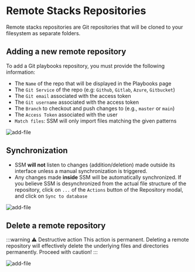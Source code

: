 # Remote Stacks Repositories

Remote stacks repositories are Git repositories that will be cloned to your filesystem as separate folders.

## Adding a new remote repository

To add a Git playbooks repository, you must provide the following information:
- The `Name` of the repo that will be displayed in the Playbooks page
- The `Git Service` of the repo (e.g: `Github`, `Gitlab`, `Azure`, `Gitbucket`)
- The `Git email` associated with the access token
- The `Git username` associated with the access token
- The `Branch` to checkout and push changes to (e.g., `master` or `main`)
- The `Access Token` associated with the user
- `Match files`: SSM will only import files matching the given patterns


![add-file](/compose/add-remote-options-2.png)

## Synchronization

- SSM **will not** listen to changes (addition/deletion) made outside its interface unless a manual synchronization is triggered.
- Any changes made **inside** SSM will be automatically synchronized.
  If you believe SSM is desynchronized from the actual file structure of the repository, click on `...` of the `Actions` button of the Repository modal, and click on `Sync to database`

![add-file](/playbooks/manual-sync.gif)

## Delete a remote repository

:::warning ⚠️ Destructive action
This action is permanent. Deleting a remote repository will effectively delete the underlying files and directories permanently. Proceed with caution!
:::

![add-file](/playbooks/delete-repo.png)
